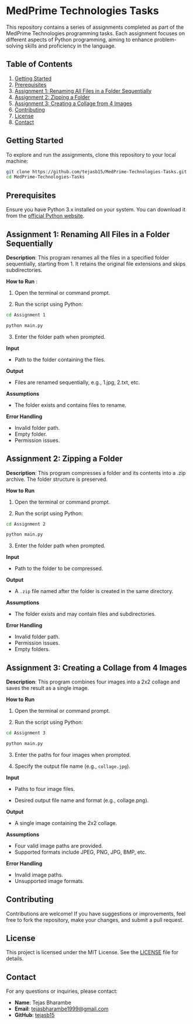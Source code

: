 
# MedPrime Technologies Tasks

This repository contains a series of assignments completed as part of the MedPrime Technologies programming tasks. Each assignment focuses on different aspects of Python programming, aiming to enhance problem-solving skills and proficiency in the language.

## Table of Contents

1. [Getting Started](#getting-started)
2. [Prerequisites](#prerequisites)
3. [Assignment 1: Renaming All Files in a Folder Sequentially](#assignment-1:-renaming-all-files-in-a-folder-sequentially)
4. [Assignment 2: Zipping a Folder](#assignment-2-title-of-assignment-2)
5. [Assignment 3: Creating a Collage from 4 Images](#assignment-3-title-of-assignment-3)
6. [Contributing](#contributing)
7. [License](#license)
8. [Contact](#contact)


## Getting Started

To explore and run the assignments, clone this repository to your local machine:

```bash
git clone https://github.com/tejasb15/MedPrime-Technologies-Tasks.git
cd MedPrime-Technologies-Tasks
```

## Prerequisites

Ensure you have Python 3.x installed on your system. You can download it from the [official Python website](https://www.python.org/downloads/).

## Assignment 1: Renaming All Files in a Folder Sequentially

**Description**: This program renames all the files in a specified folder sequentially, starting from 1. It retains the original file extensions and skips subdirectories.

**How to Run** :

 1. Open the terminal or command prompt.

 2. Run the script using Python:
```bash
cd Assignment 1

python main.py
```
 3. Enter the folder path when prompted.
    
**Input**

- Path to the folder containing the files.

**Output**

- Files are renamed sequentially, e.g., 1.jpg, 2.txt, etc.

**Assumptions**

- The folder exists and contains files to rename.
  
**Error Handling**

- Invalid folder path.
- Empty folder.
- Permission issues.


## Assignment 2: Zipping a Folder

**Description**: This program compresses a folder and its contents into a .zip archive. The folder structure is preserved.

**How to Run**

 1. Open the terminal or command prompt.
    
 2. Run the script using Python:
    
```bash
cd Assignment 2

python main.py
``` 

 3. Enter the folder path when prompted.
    
**Input**

- Path to the folder to be compressed.

**Output**

- A ```.zip``` file named after the folder is created in the same directory.

**Assumptions**

- The folder exists and may contain files and subdirectories.
  
**Error Handling**

- Invalid folder path.
- Permission issues.
- Empty folders.

## Assignment 3: Creating a Collage from 4 Images

**Description**: This program combines four images into a 2x2 collage and saves the result as a single image.

**How to Run**

 1. Open the terminal or command prompt.
    
 2. Run the script using Python:
    
```bash
cd Assignment 3

python main.py
```

 3. Enter the paths for four images when prompted.
    
 4. Specify the output file name (e.g., ```collage.jpg```).
    
**Input**

- Paths to four image files.
  
- Desired output file name and format (e.g., collage.png).

**Output**

- A single image containing the 2x2 collage.
  
**Assumptions**

- Four valid image paths are provided.
- Supported formats include JPEG, PNG, JPG, BMP, etc.

**Error Handling**

- Invalid image paths.
- Unsupported image formats.

## Contributing

Contributions are welcome! If you have suggestions or improvements, feel free to fork the repository, make your changes, and submit a pull request.

## License

This project is licensed under the MIT License. See the [LICENSE](LICENSE) file for details.

## Contact

For any questions or inquiries, please contact:

- **Name**: Tejas Bharambe
- **Email**: [tejasbharambe1999@gmail.com](mailto:tejasbharambe1999@gmail.com)
- **GitHub**: [tejasb15](https://github.com/tejasb15)

